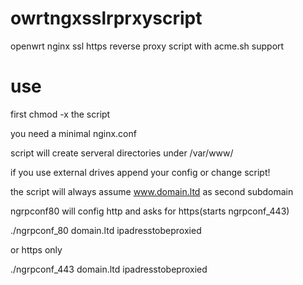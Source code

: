 # owrtngxsslrprxyscript
openwrt nginx ssl https reverse proxy script with acme.sh support

# use
first chmod -x the script 

you need a minimal nginx.conf 

script will create serveral directories under /var/www/ 

if you use external drives append your config or change script! 

the script will always assume www.domain.ltd as second subdomain 

ngrpconf80 will config http and asks for https(starts ngrpconf_443)

./ngrpconf_80 domain.ltd ipadresstobeproxied 

or https only 

./ngrpconf_443 domain.ltd ipadresstobeproxied 

